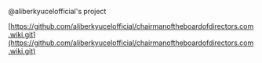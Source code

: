 @aliberkyucelofficial's project

[https://github.com/aliberkyucelofficial/chairmanoftheboardofdirectors.com.wiki.git](https://github.com/aliberkyucelofficial/chairmanoftheboardofdirectors.com.wiki.git)